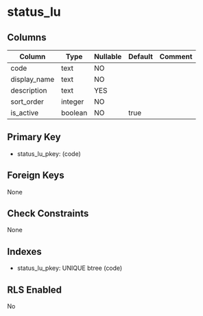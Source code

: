 # status_lu

## Columns

| Column | Type | Nullable | Default | Comment |
|--------|------|----------|---------|---------|
| code | text | NO | | |
| display_name | text | NO | | |
| description | text | YES | | |
| sort_order | integer | NO | | |
| is_active | boolean | NO | true | |

## Primary Key
- status_lu_pkey: (code)

## Foreign Keys
None

## Check Constraints
None

## Indexes
- status_lu_pkey: UNIQUE btree (code)

## RLS Enabled
No